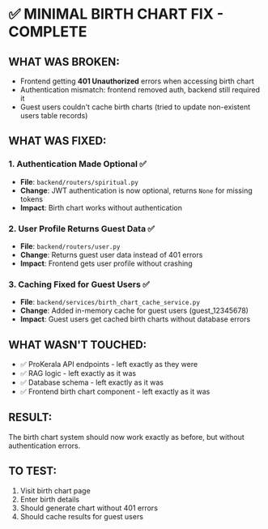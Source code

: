 # ✅ MINIMAL BIRTH CHART FIX - COMPLETE

## **WHAT WAS BROKEN:**
- Frontend getting **401 Unauthorized** errors when accessing birth chart
- Authentication mismatch: frontend removed auth, backend still required it
- Guest users couldn't cache birth charts (tried to update non-existent users table records)

## **WHAT WAS FIXED:**

### **1. Authentication Made Optional** ✅
- **File**: `backend/routers/spiritual.py`
- **Change**: JWT authentication is now optional, returns `None` for missing tokens
- **Impact**: Birth chart works without authentication

### **2. User Profile Returns Guest Data** ✅  
- **File**: `backend/routers/user.py`
- **Change**: Returns guest user data instead of 401 errors
- **Impact**: Frontend gets user profile without crashing

### **3. Caching Fixed for Guest Users** ✅
- **File**: `backend/services/birth_chart_cache_service.py`
- **Change**: Added in-memory cache for guest users (guest_12345678)
- **Impact**: Guest users get cached birth charts without database errors

## **WHAT WASN'T TOUCHED:**
- ✅ ProKerala API endpoints - left exactly as they were
- ✅ RAG logic - left exactly as it was  
- ✅ Database schema - left exactly as it was
- ✅ Frontend birth chart component - left exactly as it was

## **RESULT:**
The birth chart system should now work exactly as before, but without authentication errors.

## **TO TEST:**
1. Visit birth chart page
2. Enter birth details
3. Should generate chart without 401 errors
4. Should cache results for guest users
